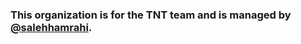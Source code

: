 ### This organization is for the TNT team and is managed by [@salehhamrahi](https://github.com/salehhamrahi).
